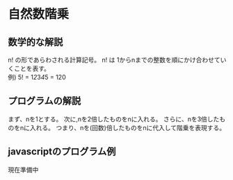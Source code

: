 # 自然数階乗
## 数学的な解説
n! の形であらわされる計算記号。
n! は 1からnまでの整数を順にかけ合わせていくことを表す。  
例) 5! = 1*2*3*4*5 = 120

## プログラムの解説
まず、nを1とする。
次に,nを2倍したものをnに入れる。
さらに、nを3倍したものをnに入れる。
つまり、nを(回数)倍したものをnに代入して階乗を表現する。

## javascriptのプログラム例
現在準備中
